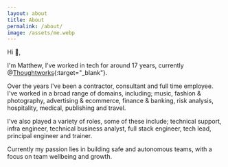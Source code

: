 ```yaml
---
layout: about
title: About
permalink: /about/
image: /assets/me.webp
---
```


Hi 👋,
 
I'm Matthew, I've worked in tech for around 17 years, currently @[Thoughtworks](https://www.thoughtworks.com/){:target="_blank"}.
 
Over the years I've been a contractor, consultant and full time employee. I've worked in a broad range of domains, including; music, fashion & photography, advertising & ecommerce, finance & banking, risk analysis, hospitality, medical, publishing and travel.
 
I've also played a variety of roles, some of these include; technical support, infra engineer, technical business analyst, full stack engineer, tech lead, principal engineer and trainer.

Currently my  passion lies in building safe and autonomous teams, with a focus on team wellbeing and growth.

